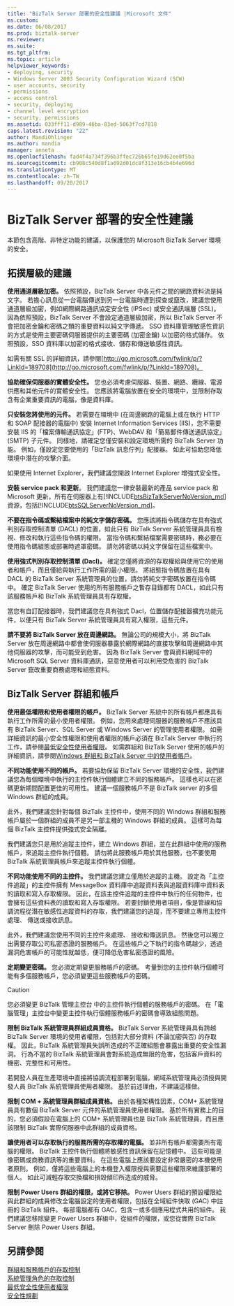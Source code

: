 ```yaml
---
title: "BizTalk Server 部署的安全性建議 |Microsoft 文件"
ms.custom: 
ms.date: 06/08/2017
ms.prod: biztalk-server
ms.reviewer: 
ms.suite: 
ms.tgt_pltfrm: 
ms.topic: article
helpviewer_keywords:
- deploying, security
- Windows Server 2003 Security Configuration Wizard (SCW)
- user accounts, security
- permissions
- access control
- security, deploying
- channel level encryption
- security, permissions
ms.assetid: 033fff11-d989-46ba-83ed-5063f7cd7818
caps.latest.revision: "22"
author: MandiOhlinger
ms.author: mandia
manager: anneta
ms.openlocfilehash: fad4f4a734f396b3ffec726b65fe19d62ee0f5ba
ms.sourcegitcommit: cb908c540d8f1a692d01dc8f313e16cb4b4e696d
ms.translationtype: MT
ms.contentlocale: zh-TW
ms.lasthandoff: 09/20/2017
---
```

# <a name="security-recommendations-for-a-biztalk-server-deployment"></a>BizTalk Server 部署的安全性建議
本節包含高階、非特定功能的建議，以保護您的 Microsoft BizTalk Server 環境的安全。  
  
## <a name="topology-level-recommendations"></a>拓撲層級的建議  
 **使用通道層級加密。** 依照預設，BizTalk Server 中各元件之間的網路資料流是純文字。 若擔心訊息從一台電腦傳送到另一台電腦時遭到探查或竄改，建議您使用通道層級加密，例如網際網路通訊協定安全性 (IPSec) 或安全通訊端層 (SSL)。 因為依照預設，BizTalk Server 不會設定通道層級加密，所以 BizTalk Server 不會把加密金鑰和密碼之類的重要資料以純文字傳遞。 SSO 資料庫管理敏感性資訊的方式是使用主要密碼伺服器提供的主要密碼 (加密金鑰) 以加密的格式儲存。 依照預設，SSO 資料庫以加密的格式接收、儲存和傳送敏感性資訊。  
  
 如需有關 SSL 的詳細資訊，請參閱[http://go.microsoft.com/fwlink/p/?LinkId=189708](http://go.microsoft.com/fwlink/p/?LinkId=189708)。  
  
 **協助確保伺服器的實體安全性。** 您也必須考慮伺服器、裝置、網路、纜線、電源供應和其他元件的實體安全性。 您應該將電腦放置在安全的環境中，並限制存取含有企業重要資訊的電腦，像是資料庫。  
  
 **只安裝您將使用的元件。** 若需要在環境中 (在周邊網路的電腦上或在執行 HTTP 和 SOAP 配接器的電腦中) 安裝 Internet Information Services (IIS)，您不需要安裝 IIS 的「檔案傳輸通訊協定」(FTP)、WebDAV 和「簡易郵件傳送通訊協定」(SMTP) 子元件。 同樣地，請確定您僅安裝和設定環境所需的 BizTalk Server 功能。 例如，僅設定您要使用的「BizTalk 訊息佇列」配接器。 如此可協助您降低環境中潛在的攻擊介面。  
  
如果使用 Internet Explorer，我們建議您開啟 Internet Explorer 增強式安全性。  
  
 **安裝 service pack 和更新**。 我們建議您一律安裝最新的產品 service pack 和 Microsoft 更新，所有在伺服器上有[!INCLUDE[btsBizTalkServerNoVersion_md](../includes/btsbiztalkservernoversion-md.md)]資源，包括[!INCLUDE[btsSQLServerNoVersion_md](../includes/btssqlservernoversion-md.md)]。  
  
 **不要在指令碼或繫結檔案中的純文字儲存密碼。** 您應該將指令碼儲存在具有強式判別存取控制清單 (DACL) 的位置，如此只有 BizTalk Server 系統管理員具有檢視、修改和執行這些指令碼的權限。 當指令碼和繫結檔案需要密碼時，務必要在使用指令碼組態或部署時遮罩密碼。 請勿將密碼以純文字保留在這些檔案中。  
  
 **使用強式判別存取控制清單 (Dacl)。** 確定您僅將資源的存取權給與使用它的使用者和帳戶，而且僅給與執行工作所需的最小權限。 將組態指令碼放置在具有 DACL 的 BizTalk Server 系統管理員的位置，請勿將純文字密碼放置在指令碼中。 確定 BizTalk Server 使用的所有服務帳戶之暫存目錄都有 DACL，如此只有該服務帳戶和 BizTalk 系統管理員具有存取權。  
  
 當您有自訂配接器時，我們建議您在具有強式 Dacl，位置儲存配接器擴充功能元件，以便只有 BizTalk Server 系統管理員具有寫入權限，這些元件。  
  
 **請不要將 BizTalk Server 放在周邊網路。** 無論公司的規模大小，將 BizTalk Server 放在周邊網路中都會使伺服器暴露於網際網路的直接攻擊和周邊網路中其他伺服器的攻擊，而可能受到危害。 因為 BizTalk Server 會與資料網域中的 Microsoft SQL Server 資料庫通訊，惡意使用者可以利用受危害的 BizTalk Server 竄改重要商務處理和組態資料。  
  
## <a name="biztalk-server-groups-and-accounts"></a>BizTalk Server 群組和帳戶  
 **使用最低權限和使用者權限的帳戶。** BizTalk Server 系統中的所有帳戶都應具有執行工作所需的最小使用者權限。 例如，您用來處理伺服器的服務帳戶不應該具有 BizTalk Server、SQL Server 或 Windows Server 的管理使用者權限。 如需詳細資訊的最小安全性權限和使用者權限的帳戶必須在 BizTalk Server 中執行的工作，請參閱[最低安全性使用者權限](../core/minimum-security-user-rights.md)。 如需群組和 BizTalk Server 使用的帳戶的詳細資訊，請參閱[Windows 群組和 BizTalk Server 中的使用者帳戶](../core/windows-groups-and-user-accounts-in-biztalk-server.md)。  
  
 **不同功能使用不同的帳戶。** 若要協助保留 BizTalk Server 環境的安全性，我們建議您為每個環境中執行的主控件執行個體建立不同的服務帳戶。 這樣也可以在密碼更新期間配置更佳的可用性。 建議一個服務帳戶不是 BizTalk server 的多個 Windows 群組的成員。  
  
 此外，我們建議您針對每個 BizTalk 主控件中，使用不同的 Windows 群組和服務帳戶屬於一個群組的成員不是另一部主機的 Windows 群組的成員。 這樣可為每個 BizTalk 主控件提供強式安全隔離。  
  
 我們建議您只是用於追蹤主控件，建立 Windows 群組，並在此群組中使用的服務帳戶，來追蹤主控件執行個體。 請勿將此服務帳戶用於其他服務，也不要使用 BizTalk 系統管理員帳戶來追蹤主控件執行個體。  
  
 **不同功能使用不同的主控件。** 我們建議您建立僅用於追蹤的主機。 設定為「主控件追蹤」的主控件擁有 MessageBox 資料庫中追蹤資料表與追蹤資料庫中資料表的讀取和寫入存取權限。 因此，在該主控件追蹤的主控件中執行的任何物件，也會擁有這些資料表的讀取和寫入存取權限。 若要封鎖使用者項目，像是管線和協調流程從潛在敏感性追蹤資料的存取，我們建議您的追蹤，而不要建立專用主控件處理、 傳送或接收訊息。  
  
 此外，我們建議您使用不同的主控件來處理、 接收和傳送訊息。 然後您可以獨立出需要存取公司私密憑證的服務帳戶。 在這些帳戶之下執行的指令碼越少，透過漏洞危害帳戶的可能性就越低，便可降低危害私密憑證的風險。  
  
 **定期變更密碼。** 您必須定期變更服務帳戶的密碼。 考量到您的主控件執行個體可能有多個服務帳戶，您必須變更這些服務帳戶的密碼。  
  
> [!CAUTION]
>  您必須變更 BizTalk 管理主控台 中的主控件執行個體的服務帳戶的密碼。 在「電腦管理」主控台中變更主控件執行個體服務帳戶的密碼會導致組態問題。  
  
 **限制 BizTalk 系統管理員群組成員資格。** BizTalk Server 系統管理員具有跨越 BizTalk Server 環境的使用者權限，包括對大部分資料 (不論加密與否) 的存取權。 因此，BizTalk 系統管理員失誤所造成的不正確組態會暴露出重要的安全性漏洞。 行為不當的 BizTalk 系統管理員會對系統造成無限的危害，包括客戶資料的機密、完整性和可用性。  
  
 若開發人員在生產環境中直接將協調流程部署到電腦，網域系統管理員必須授與開發人員 BizTalk 系統管理員使用者權限。 基於前述理由，不建議這樣做。  
  
 **限制 COM + 系統管理員群組成員資格。** 由於各種架構性因素，COM+ 系統管理員具有數個 BizTalk Server 元件的系統管理員使用者權限。 基於所有實務上的目的，您必須假設在電腦上的 COM+ 系統管理員也是 BizTalk 系統管理員，而且應該限制 BizTalk 實際伺服器中此群組的成員資格。  
  
 **讓使用者可以存取執行的服務所需的存取權的電腦。** 並非所有帳戶都需要所有電腦的權限。 BizTalk 主控件執行個體將敏感性資訊保留在記憶體中。 這些可能是像密碼或商務資訊等的重要資料。 在這些電腦上應該要設定非常嚴密的本機使用者原則。 例如，僅將這些電腦上的本機登入權限授與需要這些權限來維護部署的個人。 如此可減輕存取交換檔和損毀傾印所造成的威脅。  
  
 **限制 Power Users 群組的權限，或將它移除。** Power Users 群組的預設權限給與此群組的成員修改全電腦設定的使用者權限，包括在全域組件快取 (GAC) 中註冊的 BizTalk 組件。 每部電腦都有 GAC，包含一或多個應用程式共用的組件。 我們建議您移除變更 Power Users 群組中，從組件的權限，或您從實際 BizTalk Server 刪除 Power Users 群組。  
  
 
## <a name="see-also"></a>另請參閱  
 [群組和服務帳戶的存取控制](../core/access-control-for-groups-and-service-accounts.md)   
 [系統管理角色的存取控制](../core/access-control-for-administrative-roles.md)   
 [最低安全性使用者權限](../core/minimum-security-user-rights.md)   
 [安全性規劃](../core/planning-for-security.md)